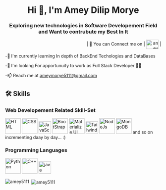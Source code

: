 <h1 align="center"> Hi 👋, I'm Amey Dilip Morye</h1>
<h3 align="center"> Exploring new technologies in Software Developement Field and Want to contrubute my Best In It </h3>
<p align="right">
   | 🔗 You can Connect me on | 
  <a href="https://www.linkedin.com/in/amey-morye-983429217/" target="blank"><img align="center" src="https://raw.githubusercontent.com/rahuldkjain/github-profile-readme-generator/master/src/images/icons/Social/linked-in-alt.svg" alt="aney morye" height="30" width="40" /></a> | 
</p>

-🧠 I'm currently learning In depth of BackEnd Techologies and DataBases

-🤝  I'm looking For apportunuity to work as Full Stack Developer 👨‍💻

-📫 Reach me at <a href="ameymorye5111@gmail.com ">ameymorye5111@gmail.com </a>
<h2> 🛠 Skills </h2>
<h3>Web Developement Related Skill-Set</h3>
<div>
  <img height="50" width="50" src="https://user-images.githubusercontent.com/25181517/192158954-f88b5814-d510-4564-b285-dff7d6400dad.png" alt="HTML"></img> 
  <img height="50" width="50" src = "https://user-images.githubusercontent.com/25181517/183898674-75a4a1b1-f960-4ea9-abcb-637170a00a75.png" alt="CSS"></img> 
  <img height="40" width="40" src = "https://user-images.githubusercontent.com/25181517/117447155-6a868a00-af3d-11eb-9cfe-245df15c9f3f.png" alt="JavaScript"></img>
  <img height="50" width="50" src="https://user-images.githubusercontent.com/25181517/183898054-b3d693d4-dafb-4808-a509-bab54cf5de34.png" alt="BootStrap"></img> 
  <img height="50" width="50" src = "https://user-images.githubusercontent.com/25181517/189716630-fe6c084c-6c66-43af-aa49-64c8aea4a5c2.png" alt="Materialize UI"></img> 
  <img height="40" width="40" src = "https://user-images.githubusercontent.com/25181517/183897015-94a058a6-b86e-4e42-a37f-bf92061753e5.png" alt="TailwindCSS"></img>
  <img height="50" width="50" src="https://user-images.githubusercontent.com/25181517/183568594-85e280a7-0d7e-4d1a-9028-c8c2209e073c.png" alt="NodeJs"></img> 
  <img height="50" width="50" src = "https://user-images.githubusercontent.com/25181517/182884177-d48a8579-2cd0-447a-b9a6-ffc7cb02560e.png" alt="MongoDB"> and so on incrementing daay by day... :)
  <h3>Programming Languages</h3>
  <img height="50" width="50" src="https://user-images.githubusercontent.com/25181517/183423507-c056a6f9-1ba8-4312-a350-19bcbc5a8697.png"alt="Python"></img> 
  <img height="50" width="50" src = "https://user-images.githubusercontent.com/25181517/192106070-46255bcf-65e6-4c6b-a296-bf8d0d8fb2a7.png" alt="C++"></img> 
  <img height="40" width="40" src = "https://user-images.githubusercontent.com/25181517/117201156-9a724800-adec-11eb-9a9d-3cd0f67da4bc.png" alt="java"></img>
</div>

<p><img align="left" src="https://github-readme-stats.vercel.app/api/top-langs?username=amey5111&show_icons=true&locale=en&layout=compact" alt="amey5111" /></p>

<p>&nbsp;<img align="center" src="https://github-readme-stats.vercel.app/api?username=amey5111&show_icons=true&locale=en&layout=compact" alt="amey5111" /></p>
